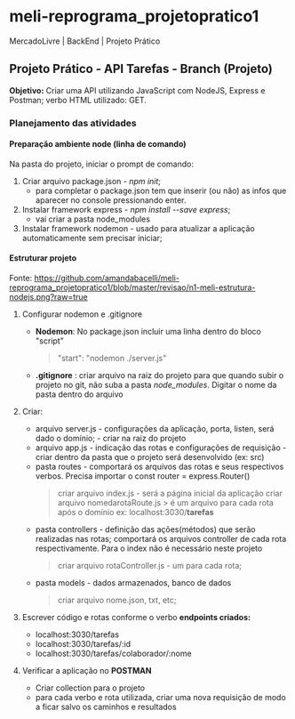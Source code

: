 # meli-reprograma_projetopratico1
MercadoLivre | BackEnd | Projeto Prático

## Projeto Prático - API Tarefas - Branch (Projeto)

**Objetivo:** Criar uma API utilizando JavaScript com NodeJS, Express e Postman; verbo HTML utilizado: GET.

### Planejamento das atividades

#### Preparação ambiente node (linha de comando)

Na pasta do projeto, iniciar o prompt de comando:

1. Criar arquivo package.json - *npm init*;
      - para completar o package.json tem que inserir (ou não) as infos que aparecer no console pressionando enter.
2. Instalar framework express - *npm install --save express*;
      - vai criar a pasta node_modules
3. Instalar framework nodemon - usado para atualizar a aplicação automaticamente sem precisar iniciar;

#### Estruturar projeto
Fonte: https://github.com/amandabacelli/meli-reprograma_projetopratico1/blob/master/revisao/n1-meli-estrutura-nodejs.png?raw=true

1. Configurar nodemon e .gitignore
    - **Nodemon**: No package.json incluir uma linha dentro do bloco "script"
       > "start": "nodemon ./server.js"
    - **.gitignore** : criar arquivo na raiz do projeto para que quando subir o projeto no git, não suba a pasta *node_modules*. Digitar o nome da pasta dentro do arquivo
    

2. Criar:
    - arquivo server.js - configurações da aplicação, porta, listen, será dado o domínio; - criar na raiz do projeto
    - arquivo app.js  - indicação das rotas e configurações de requisição - criar dentro da pasta que o projeto será desenvolvido (ex: src)
    - pasta routes - comportará os arquivos das rotas e seus respectivos verbos. Precisa importar o const router = express.Router()
       > criar arquivo index.js - será a página inicial da aplicação
       > criar arquivo nomedarotaRoute.js > é um arquivo para cada rota após o domínio ex: localhost:3030/**tarefas**
    - pasta controllers - definição das ações(métodos) que serão realizadas nas rotas; comportará os arquivos controller de cada rota respectivamente. Para o index não é necessário neste projeto
       > criar arquivo rotaController.js - um para cada rota;
    - pasta models - dados armazenados, banco de dados
       > criar arquivo nome.json, txt, etc;
       
3. Escrever código e rotas conforme o verbo
    **endpoints criados:**
    - localhost:3030/tarefas
    - localhost:3030/tarefas/:id
    - localhost:3030/tarefas/colaborador/:nome


4. Verificar a aplicação no **POSTMAN**
    - Criar collection para o projeto
    - para cada verbo e rota utilizada, criar uma nova requisição de modo a ficar salvo os caminhos e resultados
    

    
    


